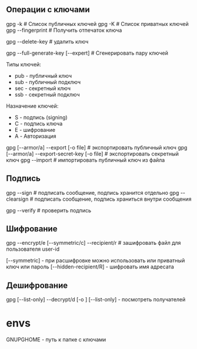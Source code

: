 ## Операции с ключами
gpg -k            # Список публичных ключей
gpg -K            # Список приватных ключей
gpg --fingerprint # Получить отпечаток ключа

gpg --delete-key # удалить ключ

gpg --full-generate-key [--expert]  # Сгенерировать пару ключей

Типы ключей:
- pub - публичный ключ
- sub - публичный подключ
- sec - секретный ключ
- ssb - секретный подключ

Назначение ключей:
- S - подпись (signing)
- С - подпись ключа
- E - шифрование
- A - Авторизация

gpg [--armor/a] --export [-o file]            # экспортировать публичный ключ
gpg [--armor/a] --export-secret-key [-o file] # экспортировать секретный ключ
gpg --import                                # импортировать публичный ключ из файла

## Подпись
gpg --sign      # подписать сообщение, подпись хранится отдельно
gpg --clearsign # подписать сообщение, подпись храниться внутри сообщения

gpg --verify    # проверить подпись

## Шифрование

gpg --encrypt/e [--symmetric/c] --recipient/r <user-id> <file> # зашифровать файл для пользователя user-id

[--symmetric] - при расшифровке можно использовать или приватный ключ или пароль
[--hidden-recipient/R] - шифровать имя адресата

## Дешифрование

gpg [--list-only] --decrypt/d [-o <output-file>] <input-file>
[--list-only] - посмотреть получателей

# envs

GNUPGHOME - путь к папке с ключами